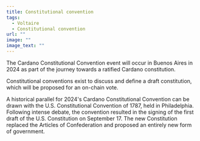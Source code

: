 ```yaml
---
title: Constitutional convention
tags:
  - Voltaire
  - Constitutional convention
url: ""
image: ""
image_text: ""
---
```


The Cardano Constitutional Convention event will occur in Buenos Aires in 2024 as part of the journey towards a ratified Cardano constitution.

Constitutional conventions exist to discuss and define a draft constitution, which will be proposed for an on-chain vote.

A historical parallel for 2024's Cardano Constitutional Convention can be drawn with the U.S. Constitutional Convention of 1787, held in Philadelphia. Following intense debate, the convention resulted in the signing of the first draft of the U.S. Constitution on September 17. The new Constitution replaced the Articles of Confederation and proposed an entirely new form of government.

